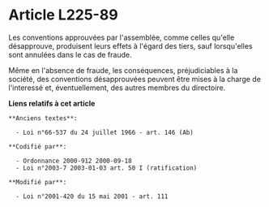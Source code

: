 # Article L225-89

Les conventions approuvées par l'assemblée, comme celles qu'elle désapprouve, produisent leurs effets à l'égard des tiers,
sauf lorsqu'elles sont annulées dans le cas de fraude.

Même en l'absence de fraude, les conséquences, préjudiciables à la société, des conventions désapprouvées peuvent être mises
à la charge de l'interessé et, éventuellement, des autres membres du directoire.

**Liens relatifs à cet article**

	**Anciens textes**:

	  - Loi n°66-537 du 24 juillet 1966 - art. 146 (Ab)

	**Codifié par**:

	  - Ordonnance 2000-912 2000-09-18
	  - Loi n°2003-7 2003-01-03 art. 50 I (ratification)

	**Modifié par**:

	  - Loi n°2001-420 du 15 mai 2001 - art. 111
